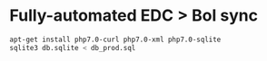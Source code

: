 Fully-automated EDC > Bol sync
===============

```bash
apt-get install php7.0-curl php7.0-xml php7.0-sqlite
sqlite3 db.sqlite < db_prod.sql
```
